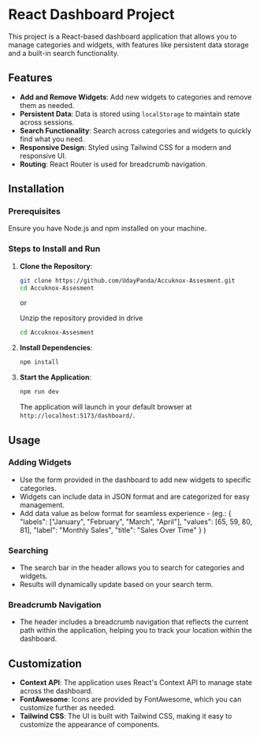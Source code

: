 # React Dashboard Project

This project is a React-based dashboard application that allows you to manage categories and widgets, with features like persistent data storage and a built-in search functionality.

## Features

- **Add and Remove Widgets**: Add new widgets to categories and remove them as needed.
- **Persistent Data**: Data is stored using `localStorage` to maintain state across sessions.
- **Search Functionality**: Search across categories and widgets to quickly find what you need.
- **Responsive Design**: Styled using Tailwind CSS for a modern and responsive UI.
- **Routing**: React Router is used for breadcrumb navigation.

## Installation

### Prerequisites

Ensure you have Node.js and npm installed on your machine.

### Steps to Install and Run

1. **Clone the Repository**:
    ```bash
    git clone https://github.com/UdayPanda/Accuknox-Assesment.git
    cd Accuknox-Assesment
    ```

    or

    Unzip the repository provided in drive
     ```bash
    cd Accuknox-Assesment
    ```

2. **Install Dependencies**:
    ```bash
    npm install
    ```

3. **Start the Application**:
    ```bash
    npm run dev
    ```
    The application will launch in your default browser at `http://localhost:5173/dashboard/`.

## Usage

### Adding Widgets

- Use the form provided in the dashboard to add new widgets to specific categories.
- Widgets can include data in JSON format and are categorized for easy management.
- Add data value as below format for seamless experience - 
(eg.: {
    "labels": ["January", "February", "March", "April"],
    "values": [65, 59, 80, 81],
    "label": "Monthly Sales",
    "title": "Sales Over Time"
}
)

### Searching

- The search bar in the header allows you to search for categories and widgets.
- Results will dynamically update based on your search term.

### Breadcrumb Navigation

- The header includes a breadcrumb navigation that reflects the current path within the application, helping you to track your location within the dashboard.

## Customization

- **Context API**: The application uses React's Context API to manage state across the dashboard.
- **FontAwesome**: Icons are provided by FontAwesome, which you can customize further as needed.
- **Tailwind CSS**: The UI is built with Tailwind CSS, making it easy to customize the appearance of components.


